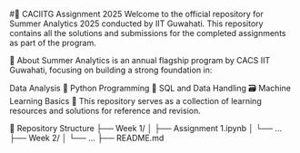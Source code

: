 
#🌟 CACIITG Assignment 2025
Welcome to the official repository for Summer Analytics 2025 conducted by IIT Guwahati.
This repository contains all the solutions and submissions for the completed assignments as part of the program.

📘 About
Summer Analytics is an annual flagship program by CACS IIT Guwahati, focusing on building a strong foundation in:

Data Analysis 🧠
Python Programming 🐍
SQL and Data Handling 🗃️
Machine Learning Basics 🤖
This repository serves as a collection of learning resources and solutions for reference and revision.

📂 Repository Structure
├── Week 1/
│   ├── Assignment 1.ipynb
│   └── ...
├── Week 2/
│   └── ...
├── README.md
